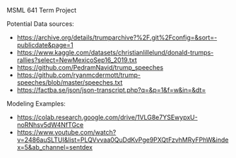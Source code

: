 MSML 641 Term Project 


Potential Data sources:
- https://archive.org/details/trumparchive?%2F.git%2Fconfig=&sort=-publicdate&page=1
- https://www.kaggle.com/datasets/christianlillelund/donald-trumps-rallies?select=NewMexicoSep16_2019.txt
- https://github.com/PedramNavid/trump_speeches
- https://github.com/ryanmcdermott/trump-speeches/blob/master/speeches.txt
- https://factba.se/json/json-transcript.php?q=&p=1&f=w&in=&dt=



Modeling Examples:
- https://colab.research.google.com/drive/1VLG8e7YSEwypxU-noRNhsv5dW4NfTGce
- https://www.youtube.com/watch?v=2486auSLTUI&list=PLQVvvaa0QuDdKvPge9PXQtFzvhMRyFPhW&index=5&ab_channel=sentdex
